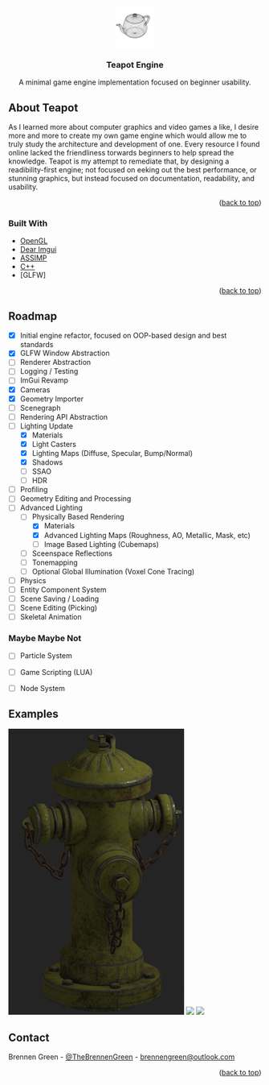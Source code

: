 <div id="top"></div>
<!-- PROJECT LOGO -->
<br />
<div align="center">
  <a href="https://github.com/othneildrew/Best-README-Template">
    <img src="Media/tp.png" alt="Logo" width="80" height="80">
  </a>

  <h3 align="center">Teapot Engine</h3>

  <p align="center">
    A minimal game engine implementation focused on beginner usability.
    <br />
  </p>
</div>



<!-- ABOUT THE PROJECT -->
## About Teapot

As I learned more about computer graphics and video games a like, I desire more and more to create my own game engine which would allow me to truly study the architecture and development of one. Every resource I found online lacked the friendliness torwards beginners to help spread the knowledge. Teapot is my attempt to remediate that, by designing a readibility-first engine; not focused on eeking out the best performance, or stunning graphics, but instead focused on documentation, readability, and usability.

<p align="right">(<a href="#top">back to top</a>)</p>



### Built With

* [OpenGL](https://www.opengl.org//)
* [Dear Imgui](https://github.com/ocornut/imgui)
* [ASSIMP](https://www.assimp.org/)
* [C++](https://www.cplusplus.com/)
* [GLFW]

<p align="right">(<a href="#top">back to top</a>)</p>

<!-- ROADMAP -->
## Roadmap

- [x] Initial engine refactor, focused on OOP-based design and best standards
- [x] GLFW Window Abstraction
- [ ] Renderer Abstraction
- [ ] Logging / Testing
- [ ] ImGui Revamp
- [x] Cameras
- [x] Geometry Importer
- [ ] Scenegraph
- [ ] Rendering API Abstraction
- [ ] Lighting Update
  - [x] Materials
  - [x] Light Casters
  - [x] Lighting Maps (Diffuse, Specular, Bump/Normal)
  - [x] Shadows
  - [ ] SSAO
  - [ ] HDR
- [ ] Profiling
- [ ] Geometry Editing and Processing
- [ ] Advanced Lighting
  - [ ] Physically Based Rendering
    - [x] Materials
    - [x] Advanced Lighting Maps (Roughness, AO, Metallic, Mask, etc)
    - [ ] Image Based Lighting (Cubemaps)
  - [ ] Sceenspace Reflections
  - [ ] Tonemapping
  - [ ] Optional Global Illumination (Voxel Cone Tracing)
- [ ] Physics
- [ ] Entity Component System
- [ ] Scene Saving / Loading
- [ ] Scene Editing (Picking)
- [ ] Skeletal Animation
  
### Maybe Maybe Not
- [ ] Particle System
- [ ] Game Scripting (LUA)
- [ ] Node System


## Examples

<img style="width:350px;" src="./Media/hydrant.jpg"></img>
<img style="width:350px;" src="./Media/pbr.gif"></img>
<img style="width:350px;" src="./Media/sponza-tp.gif"></img>

<!-- CONTACT -->
## Contact

Brennen Green - [@TheBrennenGreen](https://twitter.com/your_username) - brennengreen@outlook.com

<p align="right">(<a href="#top">back to top</a>)</p>
